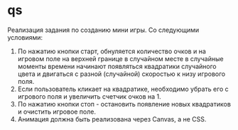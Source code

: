 # qs

Реализация задания по созданию мини игры. Со следующими условиями:
  1. По нажатию кнопки старт, обнуляется количество очков и на
игровом поле на верхней границе в случайном месте в
случайные моменты времени начинают появляться квадратики
случайного цвета и двигаться с разной (случайной) скоростью к
низу игрового поля.
  2. Если пользователь кликает на квадратике, необходимо убрать
его с игрового поля и увеличить счетчик очков на 1.
  3. По нажатию кнопки стоп - остановить появление новых
квадратиков и очистить игровое поле.
  4. Анимация должна быть реализована через Canvas, а не CSS.
